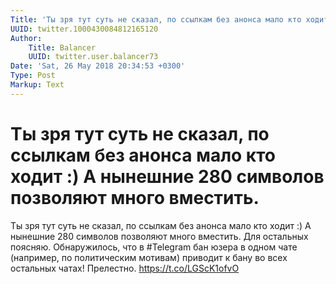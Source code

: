 ```yaml
---
Title: 'Ты зря тут суть не сказал, по ссылкам без анонса мало кто ходит :) А нынешние 280 символов позволяют много вместить.'
UUID: twitter.1000430084812165120
Author:
    Title: Balancer
    UUID: twitter.user.balancer73
Date: 'Sat, 26 May 2018 20:34:53 +0300'
Type: Post
Markup: Text
---
```


# Ты зря тут суть не сказал, по ссылкам без анонса мало кто ходит :) А нынешние 280 символов позволяют много вместить.

Ты зря тут суть не сказал, по ссылкам без анонса мало кто
ходит :) А нынешние 280 символов позволяют много вместить.
Для остальных поясняю. Обнаружилось, что в #Telegram бан
юзера в одном чате (например, по политическим мотивам)
приводит к бану во всех остальных чатах! Прелестно.
https://t.co/LGScK1ofvO